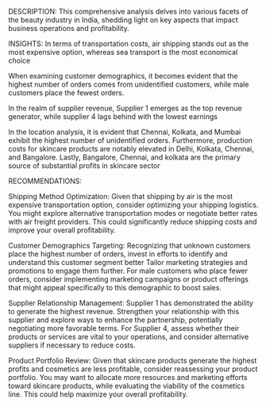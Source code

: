 DESCRIPTION:
This comprehensive analysis delves into various facets of the beauty industry in India, shedding light on key aspects that impact business operations and profitability.

 INSIGHTS: 
 In terms of transportation costs, air shipping stands out as the most expensive  option, whereas sea transport is the most economical choice

 When examining customer demographics, it becomes evident that the highest number of  orders comes from unidentified customers, while male customers place 
 the fewest orders.

 In the realm of supplier revenue, Supplier 1 emerges as the top revenue generator, while supplier 4 lags behind with the lowest earnings

In the location analysis, it is evident that Chennai, Kolkata, and Mumbai exhibit the highest number of unidentified orders. Furthermore, production costs for skincare 
products are notably elevated in Delhi, Kolkata, Chennai, and Bangalore. Lastly, Bangalore, Chennai, and kolkata are the primary source of substantial profits in skincare sector

RECOMMENDATIONS:

Shipping Method Optimization: Given that shipping by air is the most expensive transportation option, consider optimizing your shipping logistics. You might explore 
alternative transportation modes or negotiate better rates with air freight providers. This could significantly reduce shipping costs and improve your overall profitability.

Customer Demographics Targeting:  Recognizing that unknown customers place the highest number of orders, invest in efforts to identify and understand this customer segment better
Tailor marketing strategies and promotions to engage them further. For male customers who place fewer orders, consider implementing marketing campaigns or product offerings that might appeal specifically to this demographic to boost sales. 

Supplier Relationship Management: Supplier 1 has demonstrated the ability to generate the highest revenue. Strengthen your relationship with this supplier and explore ways to enhance the partnership, potentially negotiating more favorable terms.
For Supplier 4, assess whether their products or services are vital to your operations, and consider alternative suppliers if necessary to reduce costs. 

Product Portfolio Review: Given that skincare products generate the highest profits and cosmetics are less profitable, consider reassessing your product portfolio. 
You may want to allocate more resources and marketing efforts toward skincare products, while evaluating the viability of the cosmetics line. This could help maximize your overall profitability. 
